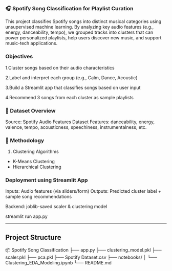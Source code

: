 
### 🎧 Spotify Song Classification for Playlist Curation
This project classifies Spotify songs into distinct musical categories using unsupervised machine learning. By analyzing key audio features (e.g., energy, danceability, tempo), we grouped tracks into clusters that can power personalized playlists, help users discover new music, and support music-tech applications.

### Objectives
1.Cluster songs based on their audio characteristics

2.Label and interpret each group (e.g., Calm, Dance, Acoustic)

3.Build a Streamlit app that classifies songs based on user input

4.Recommend 3 songs from each cluster as sample playlists

### 🎵 Dataset Overview
Source: Spotify Audio Features Dataset
Features: danceability, energy, valence, tempo, acousticness, speechiness, instrumentalness, etc.


### 🧠 Methodology
1. Clustering Algorithms
 - K-Means Clustering
 - Hierarchical Clustering


###  Deployment using Streamlit App
Inputs: Audio features (via sliders/form)
Outputs: Predicted cluster label + sample song recommendations

Backend: joblib-saved scaler & clustering model


streamlit run app.py



---

## Project Structure
📦 Spotify Song Classification
├── app.py
├── clustering_model.pkl
├── scaler.pkl
├── pca.pkl
├── Spotify Dataset.csv
├── notebooks/
│   └── Clustering_EDA_Modeling.ipynb
└── README.md
